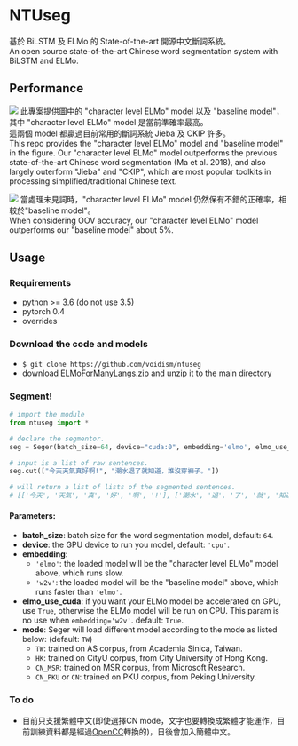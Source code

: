 # NTUseg
基於 BiLSTM 及 ELMo 的 State-of-the-art 開源中文斷詞系統。  
An open source state-of-the-art Chinese word segmentation system with BiLSTM and ELMo.


## Performance
![](https://i.imgur.com/H9w9EFm.png)
此專案提供圖中的 "character level ELMo" model 以及 "baseline model"，其中 "character level ELMo" model 是當前準確率最高。  
這兩個 model 都贏過目前常用的斷詞系統 Jieba 及 CKIP 許多。  
This repo provides the "character level ELMo" model and "baseline model" in the figure. Our "character level ELMo" model outperforms the previous state-of-the-art Chinese word segmentation (Ma et al. 2018), and also largely outerform "Jieba" and "CKIP", which are most popular toolkits in processing simplified/traditional Chinese text.


![](https://i.imgur.com/Iw0zffr.png)
當處理未見詞時，"character level ELMo" model 仍然保有不錯的正確率，相較於"baseline model"。  
When considering OOV accuracy, our "character level ELMo" model outperforms our "baseline model" about 5%.

## Usage
### Requirements
- python >= 3.6 (do not use 3.5)
- pytorch 0.4
- overrides

### Download the code and models
  - `$ git clone https://github.com/voidism/ntuseg`
  - download [ELMoForManyLangs.zip](https://www.dropbox.com/s/eiya6ztmjopprsm/ELMoForManyLangs.zip?dl=0) and unzip it to the main directory

### Segment!
  ```python
  # import the module
  from ntuseg import *
  
  # declare the segmentor.
  seg = Seger(batch_size=64, device="cuda:0", embedding='elmo', elmo_use_cuda=True, mode="TW")
  
  # input is a list of raw sentences.
  seg.cut(["今天天氣真好啊!", "潮水退了就知道，誰沒穿褲子。"])
  
  # will return a list of lists of the segmented sentences.
  # [['今天', '天氣', '真', '好', '啊', '!'], ['潮水', '退', '了', '就', '知道', ',', '誰', '沒', '穿', '褲子', '。']]
  ```
#### Parameters:
  - **batch_size**: batch size for the word segmentation model, default: `64`.
  - **device**: the GPU device to run you model, default: `'cpu'`.
  - **embedding**: 
    - `'elmo'`: the loaded model will be the "character level ELMo" model above, which runs slow.
    - `'w2v'`: the loaded model will be the "baseline model" above, which runs faster than `'elmo'`.
  - **elmo_use_cuda**: if you want your ELMo model be accelerated on GPU, use `True`, otherwise the ELMo model will be run on CPU. This param is no use when `embedding='w2v'`. default: `True`.
  - **mode**: Seger will load different model according to the mode as listed below: (default: `TW`)
    - `TW`: trained on AS corpus, from Academia Sinica, Taiwan.
    - `HK`: trained on CityU corpus, from City University of Hong Kong.
    - `CN_MSR`: trained on MSR corpus, from Microsoft Research.
    - `CN_PKU` or `CN`: trained on PKU corpus, from Peking University.
  
### To do
- 目前只支援繁體中文(即使選擇CN mode，文字也要轉換成繁體才能運作，目前訓練資料都是經過[OpenCC](https://github.com/BYVoid/OpenCC)轉換的)，日後會加入簡體中文。
